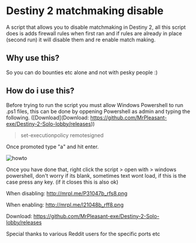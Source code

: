 # Destiny 2 matchmaking disable
A script that allows you to disable matchmaking in Destiny 2, all this script does is adds firewall rules when first ran and if rules are already in place (second run) it will disable them and re enable match making. 

## Why use this? 

So you can do bounties etc alone and not with pesky people :) 

## How do i use this?

Before trying to run the script you must allow Windows Powershell to run .ps1 files, this can be done by oppening Powershell as admin and typing the following. ([Download](Download: https://github.com/MrPleasant-exe/Destiny-2-Solo-lobby/releases))

> set-executionpolicy remotesigned

Once promoted type "a" and hit enter. 

![howto](http://mrpl.me/pc1046b_rfx3.gif)

Once you have done that, right click the script > open with > windows powershell, don't worry if its blank, sometimes text wont load, if this is the case press any key. (if it closes this is also ok)

When disabling: http://mrpl.me/P31047b_rfs8.png

When enabling: http://mrpl.me/l21048b_rff8.png

Download: https://github.com/MrPleasant-exe/Destiny-2-Solo-lobby/releases

Special thanks to various Reddit users for the specific ports etc
